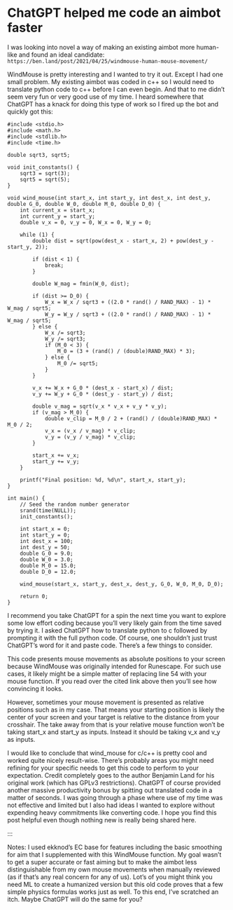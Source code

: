 # ChatGPT helped me code an aimbot faster

I was looking into novel a way of making an existing aimbot more human-like and found an ideal candidate: `https://ben.land/post/2021/04/25/windmouse-human-mouse-movement/`

WindMouse is pretty interesting and I wanted to try it out. Except I had one small problem. My existing aimbot was coded in c++ so I would need to translate python code to c++ before I can even begin. And that to me didn’t seem very fun or very good use of my time. I heard somewhere that ChatGPT has a knack for doing this type of work so I fired up the bot and quickly got this:

```
#include <stdio.h>
#include <math.h>
#include <stdlib.h>
#include <time.h>

double sqrt3, sqrt5;

void init_constants() {
    sqrt3 = sqrt(3);
    sqrt5 = sqrt(5);
}

void wind_mouse(int start_x, int start_y, int dest_x, int dest_y, double G_0, double W_0, double M_0, double D_0) {
    int current_x = start_x;
    int current_y = start_y;
    double v_x = 0, v_y = 0, W_x = 0, W_y = 0;

    while (1) {
        double dist = sqrt(pow(dest_x - start_x, 2) + pow(dest_y - start_y, 2));

        if (dist < 1) {
            break;
        }

        double W_mag = fmin(W_0, dist);

        if (dist >= D_0) {
            W_x = W_x / sqrt3 + ((2.0 * rand() / RAND_MAX) - 1) * W_mag / sqrt5;
            W_y = W_y / sqrt3 + ((2.0 * rand() / RAND_MAX) - 1) * W_mag / sqrt5;
        } else {
            W_x /= sqrt3;
            W_y /= sqrt3;
            if (M_0 < 3) {
                M_0 = (3 + (rand() / (double)RAND_MAX) * 3);
            } else {
                M_0 /= sqrt5;
            }
        }

        v_x += W_x + G_0 * (dest_x - start_x) / dist;
        v_y += W_y + G_0 * (dest_y - start_y) / dist;

        double v_mag = sqrt(v_x * v_x + v_y * v_y);
        if (v_mag > M_0) {
            double v_clip = M_0 / 2 + (rand() / (double)RAND_MAX) * M_0 / 2;
            v_x = (v_x / v_mag) * v_clip;
            v_y = (v_y / v_mag) * v_clip;
        }

        start_x += v_x;
        start_y += v_y;
    }

    printf("Final position: %d, %d\n", start_x, start_y);
}

int main() {
    // Seed the random number generator
    srand(time(NULL));
    init_constants();

    int start_x = 0;
    int start_y = 0;
    int dest_x = 100;
    int dest_y = 50;
    double G_0 = 9.0;
    double W_0 = 3.0;
    double M_0 = 15.0;
    double D_0 = 12.0;

    wind_mouse(start_x, start_y, dest_x, dest_y, G_0, W_0, M_0, D_0);

    return 0;
}
```
I recommend you take ChatGPT for a spin the next time you want to explore some low effort coding because you’ll very likely gain from the time saved by trying it. I asked ChatGPT how to translate python to c followed by prompting it with the full python code. Of course, one shouldn’t just trust ChatGPT’s word for it and paste code. There’s a few things to consider. 

This code presents mouse movements as absolute positions to your screen because WindMouse was originally intended for Runescape. For such use cases, it likely might be a simple matter of replacing line 54 with your mouse function. If you read over the cited link above then you’ll see how convincing it looks.

However, sometimes your mouse movement is presented as relative positions such as in my case. That means your starting position is likely the center of your screen and your target is relative to the distance from your crosshair. The take away from that is your relative mouse function won’t be taking start_x and start_y as inputs. Instead it should be taking v_x and v_y as inputs.

I would like to conclude that wind_mouse for c/c++ is pretty cool and worked quite nicely result-wise. There’s probably areas you might need refining for your specific needs to get this code to perform to your expectation. Credit completely goes to the author Benjamin Land for his original work (which has GPLv3 restrictions). ChatGPT of course provided another massive productivity bonus by spitting out translated code in a matter of seconds. I was going through a phase where use of my time was not effective and limited but I also had ideas I wanted to explore without expending heavy commitments like converting code. I hope you find this post helpful even though nothing new is really being shared here. 

:::

Notes: I used ekknod’s EC base for features including the basic smoothing for aim that I supplemented with this WindMouse function. My goal wasn’t to get a super accurate or fast aiming but to make the aimbot less distinguishable from my own mouse movements when manually reviewed (as if that’s any real concern for any of us). Lot’s of you might think you need ML to create a humanized version but this old code proves that a few simple physics formulas works just as well. To this end, I’ve scratched an itch. Maybe ChatGPT will do the same for you?
